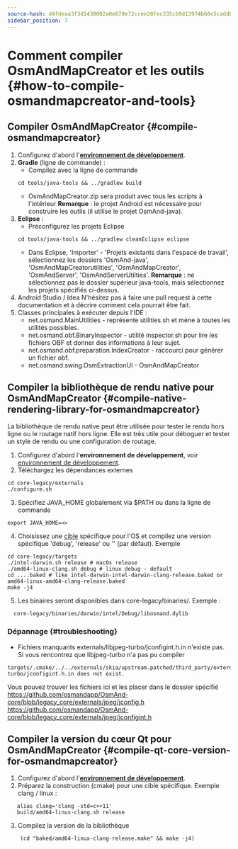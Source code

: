 ```yaml
---
source-hash: d4fdeaa3f3d1430002a0e679e72ccee20fec335cb9d13974b60c5cadd82a094e
sidebar_position: 7
---
```


# Comment compiler OsmAndMapCreator et les outils {#how-to-compile-osmandmapcreator-and-tools}


## Compiler OsmAndMapCreator {#compile-osmandmapcreator}
1. Configurez d'abord l'**[environnement de développement](setup-the-dev-environment.md)**.
2. **Gradle** (ligne de commande) :
    - Compilez avec la ligne de commande
    ```
    cd tools/java-tools && ../gradlew build
    ```
    - OsmAndMapCreator.zip sera produit avec tous les scripts à l'intérieur
    **Remarque** : le projet Android est nécessaire pour construire les outils (il utilise le projet OsmAnd-java).
3. **Eclipse** :
    - Préconfigurez les projets Eclipse
    ```
    cd tools/java-tools && ../gradlew cleanEclipse eclipse
    ```
    - Dans Eclipse, 'Importer' - 'Projets existants dans l'espace de travail', sélectionnez les dossiers 'OsmAnd-java', 'OsmAndMapCreatorutilities', 'OsmAndMapCreator', 'OsmAndServer', 'OsmAndServerUtilties'.
    **Remarque** : ne sélectionnez pas le dossier supérieur java-tools, mais sélectionnez les projets spécifiés ci-dessus.
4. Android Studio / Idea
    N'hésitez pas à faire une pull request à cette documentation et à décrire comment cela pourrait être fait.
5. Classes principales à exécuter depuis l'IDE :
   - net.osmand.MainUtilities - représente utilities.sh et mène à toutes les utilités possibles.
   - net.osmand.obf.BinaryInspector - utilité inspector.sh pour lire les fichiers OBF et donner des informations à leur sujet.
   - net.osmand.obf.preparation.IndexCreator - raccourci pour générer un fichier obf.
   - net.osmand.swing.OsmExtractionUI - OsmAndMapCreator

## Compiler la bibliothèque de rendu native pour OsmAndMapCreator {#compile-native-rendering-library-for-osmandmapcreator}
La bibliothèque de rendu native peut être utilisée pour tester le rendu hors ligne ou le routage natif hors ligne. Elle est très utile pour déboguer et tester un style de rendu ou une configuration de routage.

1. Configurez d'abord l'**environnement de développement**, voir [environnement de développement](./setup-the-dev-environment).
2. Téléchargez les dépendances externes
 ```
 cd core-legacy/externals
 ./configure.sh
 ```
3. Spécifiez JAVA_HOME globalement via $PATH ou dans la ligne de commande
  ```
  export JAVA_HOME=<>
  ```
4. Choisissez une [cible](https://github.com/osmandapp/OsmAnd-core/tree/legacy_core/targets) spécifique pour l'OS et compilez une version spécifique 'debug', 'release' ou '' (par défaut). Exemple
  ```
  cd core-legacy/targets
  ./intel-darwin.sh release # macOs release
  ./amd64-linux-clang.sh debug # linux debug - default
  cd ....baked # like intel-darwin-intel-darwin-clang-release.baked or amd64-linux-amd64-clang-release.baked
  make -j4
  ```
5. Les binaires seront disponibles dans core-legacy/binaries/.
Exemple :
  ```
    core-legacy/binaries/darwin/intel/Debug/libosmand.dylib
  ```

### Dépannage {#troubleshooting}
- Fichiers manquants externals/libjpeg-turbo/jconfigint.h.in n'existe pas.
Si vous rencontrez que libjpeg-turbo n'a pas pu compiler
```
targets/.cmake/../../externals/skia/upstream.patched/third_party/externals/libjpeg-turbo/jconfigint.h.in does not exist.
```
Vous pouvez trouver les fichiers ici et les placer dans le dossier spécifié
https://github.com/osmandapp/OsmAnd-core/blob/legacy_core/externals/jpeg/jconfig.h
https://github.com/osmandapp/OsmAnd-core/blob/legacy_core/externals/jpeg/jconfigint.h

## Compiler la version du cœur Qt pour OsmAndMapCreator {#compile-qt-core-version-for-osmandmapcreator}
1. Configurez d'abord l'**[environnement de développement](setup-the-dev-environment.md)**.
2. Préparez la construction (cmake) pour une cible spécifique. Exemple clang / linux :
```
   alias clang='clang -std=c++11'
   build/amd64-linux-clang.sh release
```
3. Compilez la version de la bibliothèque
```
    (cd "baked/amd64-linux-clang-release.make" && make -j4)
```